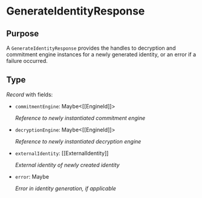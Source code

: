 # GenerateIdentityResponse


## Purpose


<!-- --8<-- [start:purpose] -->
A `GenerateIdentityResponse` provides the handles to decryption and commitment engine instances for a newly generated identity, or an error if a failure occurred.
<!-- --8<-- [end:purpose] -->

## Type


<!-- --8<-- [start:type] -->
<div class="type" markdown>

*Record* with fields:

- `commitmentEngine`: Maybe<[[EngineId]]>

  *Reference to newly instantiated commitment engine*

- `decryptionEngine`: Maybe<[[EngineId]]>

  *Reference to newly instantiated decryption engine*

- `externalIdentity`: [[ExternalIdentity]]

  *External identity of newly created identity*

- `error`: Maybe<string>

  *Error in identity generation, if applicable*
</div>
<!-- --8<-- [end:type] -->
